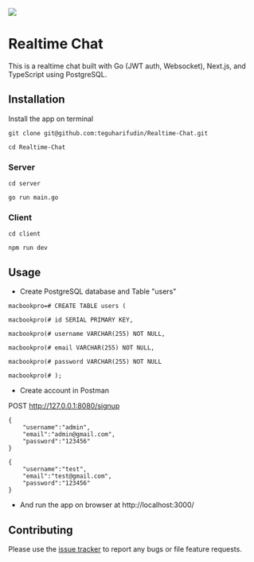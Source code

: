 ![](https://www.teguharief.com/img/teguh-arief.png)

# Realtime Chat

This is a realtime chat built with Go (JWT auth, Websocket), Next.js, and TypeScript using PostgreSQL.

## Installation

Install the app on terminal

```
git clone git@github.com:teguharifudin/Realtime-Chat.git
```
```
cd Realtime-Chat
```

### Server
```
cd server
```
```
go run main.go
```

### Client
```
cd client
```
```
npm run dev
```

## Usage

- Create PostgreSQL database and Table "users"
```
macbookpro=# CREATE TABLE users (
```
```
macbookpro(# id SERIAL PRIMARY KEY,
```
```
macbookpro(# username VARCHAR(255) NOT NULL,
```
```
macbookpro(# email VARCHAR(255) NOT NULL,
```
```
macbookpro(# password VARCHAR(255) NOT NULL
```
```
macbookpro(# );
```

- Create account in Postman

POST http://127.0.0.1:8080/signup
```
{
    "username":"admin",
    "email":"admin@gmail.com",
    "password":"123456"
}
```
```
{
    "username":"test",
    "email":"test@gmail.com",
    "password":"123456"
}
```

- And run the app on browser at http://localhost:3000/

## Contributing

Please use the [issue tracker](https://github.com/teguharifudin/Realtime-Chat/issues) to report any bugs or file feature requests.
